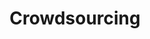 ---
layout: post
search_exclude: true
show_reading_time: false
permalink: /Crowdsourcing
title: Crowdsourcing
categories: [BigIdea5Notes]
---